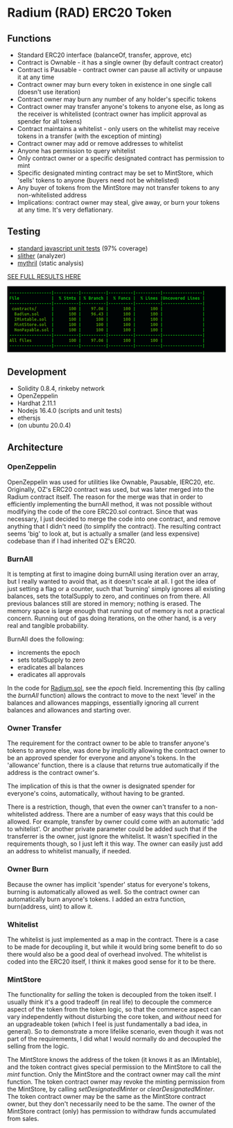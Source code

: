 # Radium (RAD) ERC20 Token 

## Functions 
- Standard ERC20 interface (balanceOf, transfer, approve, etc) 
- Contract is Ownable - it has a single owner (by default contract creator) 
- Contract is Pausable - contract owner can pause all activity or unpause it at any time
- Contract owner may burn every token in existence in one single call (doesn't use iteration)
- Contract owner may burn any number of any holder's specific tokens 
- Contract owner may transfer anyone's tokens to anyone else, as long as the receiver is whitelisted (contract owner has implicit approval as spender for all tokens) 
- Contract maintains a whitelist - only users on the whitelist may receive tokens in a transfer (with the exception of minting) 
- Contract owner may add or remove addresses to whitelist 
- Anyone has permission to query whitelist 
- Only contract owner or a specific designated contract has permission to mint 
- Specific designated minting contract may be set to MintStore, which 'sells' tokens to anyone (buyers need not be whitelisted) 
- Any buyer of tokens from the MintStore may not transfer tokens to any non-whitelisted address
- Implications: contract owner may steal, give away, or burn your tokens at any time. It's very deflationary. 

## Testing 
- [standard javascript unit tests](test-reports/coverage-report.md) (97% coverage) 
- [slither](test-reports/slither-report.md) (analyzer)
- [mythril](test-reports/mythril-radium.md) (static analysis)

[SEE FULL RESULTS HERE](test-reports/)

![test coverage](test-reports/coverage.png)

## Development 
- Solidity 0.8.4, rinkeby network 
- OpenZeppelin
- Hardhat 2.11.1 
- Nodejs 16.4.0 (scripts and unit tests) 
- ethersjs
- (on ubuntu 20.0.4) 

## Architecture 

### OpenZeppelin
OpenZeppelin was used for utilities like Ownable, Pausable, IERC20, etc. Originally, OZ's ERC20 contract was used, but was later merged into the Radium contract itself. The reason for the merge was that in order to efficiently implementing the burnAll method, it was not possible without modifying the code of the core ERC20.sol contract. Since that was necessary, I just decided to merge the code into one contract, and remove anything that I didn't need (to simplify the contract). The resulting contract seems 'big' to look at, but is actually a smaller (and less expensive) codebase than if I had inherited OZ's ERC20. 

### BurnAll 
It is tempting at first to imagine doing burnAll using iteration over an array, but I really wanted to avoid that, as it doesn't scale at all. I got the idea of just setting a flag or a counter, such that 'burning' simply ignores all existing balances, sets the totalSupply to zero, and continues on from there. All previous balances still are stored in memory; nothing is erased. The memory space is large enough that running out of memory is not a practical concern. Running out of gas doing iterations, on the other hand, is a very real and tangible probability. 

BurnAll does the following: 
- increments the epoch 
- sets totalSupply to zero 
- eradicates all balances 
- eradicates all approvals 

In the code for [Radium.sol](contracts/Radium.sol), see the _epoch_ field. Incrementing this (by calling the _burnAll_ function) allows the contract to move to the next 'level' in the balances and allowances mappings, essentially ignoring all current balances and allowances and starting over.  

### Owner Transfer 
The requirement for the contract owner to be able to transfer anyone's tokens to anyone else, was done by implicitly allowing the contract owner to be an approved spender for everyone and anyone's tokens. In the 'allowance' function, there is a clause that returns true automatically if the address is the contract owner's. 

The implication of this is that the owner is designated spender for everyone's coins, automatically, without having to be granted. 

There is a restriction, though, that even the owner can't transfer to a non-whitelisted address. There are a number of easy ways that this could be allowed. For example, transfer by owner could come with an automatic 'add to whitelist'. Or another private parameter could be added such that if the transferrer is the owner, just ignore the whitelist. It wasn't specified in the requirements though, so I just left it this way. The owner can easily just add an address to whitelist manually, if needed. 

### Owner Burn 
Because the owner has implicit 'spender' status for everyone's tokens, burning is automatically allowed as well. So the contract owner can automatically burn anyone's tokens. I added an extra function, burn(address, uint) to allow it. 

### Whitelist 
The whitelist is just implemented as a map in the contract. There is a case to be made for decoupling it, but while it would bring some benefit to do so there would also be a good deal of overhead involved. The whitelist is coded into the ERC20 itself, I think it makes good sense for it to be there. 

### MintStore 
The functionality for _selling_ the token is decoupled from the token itself. I usually think it's a good tradeoff (in real life) to decouple the commerce aspect of the token from the token logic, so that the commerce aspect can vary independently without disturbing the core token, and _without_ need for an upgradeable token (which I feel is just fundamentally a bad idea, in general). So to demonstrate a more lifelike scenario, even though it was not part of the requirements, I did what I would normally do and decoupled the selling from the logic. 

The MintStore knows the address of the token (it knows it as an IMintable), and the token contract gives special permission to the MintStore to call the _mint_ function. Only the MintStore and the contract owner may call the _mint_ function. The token contract owner may revoke the minting permission from the MintStore, by calling _setDesignatedMinter_ or _clearDesignatedMinter_. The token contract owner may be the same as the MintStore contract owner, but they don't necessarily need to be the same. The owner of the MintStore contract (only) has permission to withdraw funds accumulated from sales. 
